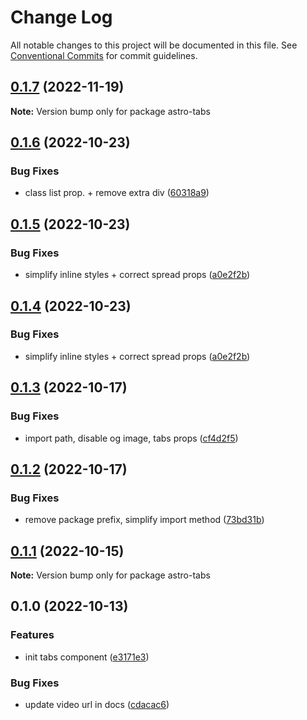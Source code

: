 # Change Log

All notable changes to this project will be documented in this file.
See [Conventional Commits](https://conventionalcommits.org) for commit guidelines.

## [0.1.7](https://github.com/JulianCataldo/web-garden/compare/astro-tabs@0.1.6...astro-tabs@0.1.7) (2022-11-19)

**Note:** Version bump only for package astro-tabs

## [0.1.6](https://github.com/JulianCataldo/web-garden/compare/astro-tabs@0.1.5...astro-tabs@0.1.6) (2022-10-23)

### Bug Fixes

- class list prop. + remove extra div ([60318a9](https://github.com/JulianCataldo/web-garden/commit/60318a9e266daf3f0daa15a641b3e34a24a1609f))

## [0.1.5](https://github.com/JulianCataldo/web-garden/compare/astro-tabs@0.1.3...astro-tabs@0.1.5) (2022-10-23)

### Bug Fixes

- simplify inline styles + correct spread props ([a0e2f2b](https://github.com/JulianCataldo/web-garden/commit/a0e2f2b1414449cadc6bad101eb7d75daa777fae))

## [0.1.4](https://github.com/JulianCataldo/web-garden/compare/astro-tabs@0.1.3...astro-tabs@0.1.4) (2022-10-23)

### Bug Fixes

- simplify inline styles + correct spread props ([a0e2f2b](https://github.com/JulianCataldo/web-garden/commit/a0e2f2b1414449cadc6bad101eb7d75daa777fae))

## [0.1.3](https://github.com/JulianCataldo/web-garden/compare/astro-tabs@0.1.2...astro-tabs@0.1.3) (2022-10-17)

### Bug Fixes

- import path, disable og image, tabs props ([cf4d2f5](https://github.com/JulianCataldo/web-garden/commit/cf4d2f59b8609c9e1c4db99d12f19f47850282b9))

## [0.1.2](https://github.com/JulianCataldo/web-garden/compare/astro-tabs@0.1.1...astro-tabs@0.1.2) (2022-10-17)

### Bug Fixes

- remove package prefix, simplify import method ([73bd31b](https://github.com/JulianCataldo/web-garden/commit/73bd31bf1f501624036a74a3f19c5bf83cc9c0a4))

## [0.1.1](https://github.com/JulianCataldo/web-garden/compare/astro-tabs@0.1.0...astro-tabs@0.1.1) (2022-10-15)

**Note:** Version bump only for package astro-tabs

## 0.1.0 (2022-10-13)

### Features

- init tabs component ([e3171e3](https://github.com/JulianCataldo/web-garden/commit/e3171e3b1f1f8e17cf7e06ce345ad4c9ecbc09c8))

### Bug Fixes

- update video url in docs ([cdacac6](https://github.com/JulianCataldo/web-garden/commit/cdacac68bb68845879eda5267dd53dfbfa90dc96))
